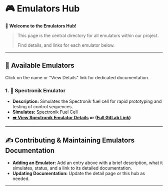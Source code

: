 # 🎮 Emulators Hub

👋 **Welcome to the Emulators Hub!**

> This page is the central directory for all emulators within our project. 
>
> Find details, and links for each emulator below.

---

## 📖 Available Emulators

Click on the name or "View Details" link for dedicated documentation.

### 1. 🚀 Spectronik Emulator
*   **Description:** Simulates the Spectronik fuel cell for rapid prototyping and testing of control sequences.
*   **Simulates:** Spectronik Fuel Cell
*   **[➡️ View Spectronik Emulator Details](home/emulators/spectronik) or ([Full GitLab Link](https://gitlab.com/hydromotive/2425-acquistionmodule-dev/-/wikis/notes/Emulators/Spektronic))**

---

## ✍️ Contributing & Maintaining Emulators Documentation

*   **Adding an Emulator:** Add an entry above with a brief description, what it simulates, status, and a link to its detailed documentation.
*   **Updating Documentation:** Update the detail page or this hub as needed.

---